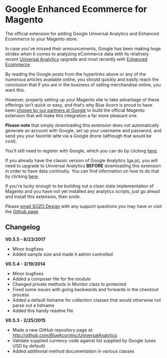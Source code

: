 # Google Enhanced Ecommerce for Magento
The official extension for adding Google Universal Analytics and Enhanced Ecommerce to your Magento store.


In case you've missed their announcements, Google has been making huge strides when it comes to analyzing eCommerce data with its relatively recent [Universal Analytics](https://support.google.com/analytics/answer/2790010?hl=en) upgrade and most recently with [Enhanced Ecommerce](https://support.google.com/analytics/answer/6014841?hl=en).

By reading the Google posts from the hyperlinks above or any of the numerous articles available online, you should quickly and easily reach the conclusion that if you are in the business of selling merchandise online, you want this.

However, properly setting up your Magento site to take advantage of these offerings isn’t quick or easy, and that’s why Blue Acorn is proud to have been [chosen by our partners at Google](http://analytics.blogspot.com/2014/11/brian-gavin-diamonds-sees-60-increase.html) to build the official Magento extension that will make this integration a far more pleasant one.

**Please note** that simply downloading this extension does not automatically generate an account with Google, set up your username and password, and send you your favorite latte via a Google drone (although that would be cool).

You’ll still need to register with Google, which you can do by clicking [here](https://support.google.com/analytics/answer/1008015).

If you already have the classic version of Google Analytics (ga.js), you will need to upgrade to Universal Analytics **BEFORE** downloading this extension in order to have data continuity. You can find information on how to do that by clicking [here](https://developers.google.com/analytics/devguides/collection/upgrade/).

If you're lucky enough to be building out a clean slate implementation of Magento and you have not yet installed any analytics scripts, just go ahead and install this extension, then smile.

Please [email SOZO Design](mailto:clive:sozodesign.co.uk) with any support questions you may have or visit the [Github page](http://github.com/clivewalkden/UniversalAnalytics).

Changelog
---------

**V0.5.5 - 8/23/2017**
- Minor bugfixes
- Added sample size and made it admin controlled

**V0.5.4 - 3/19/2014**
- Minor bugfixes
- Added a composer file for the module
- Changed private methods in Monitor class to protected
- Fixed some issues with going backwards and forwards in the checkout process
- Added a default listname for collection classes that would otherwise not parse out a listname
- Added this handy readme file

**V0.5.3 - 2/25/2015**
- Made a new GitHub repository page at: http://github.com/BlueAcornInc/UniversalAnalytics
- Validate supplied currency code against list supplied by Google (uses USD by default)
- Added additional method documentation in various classes
